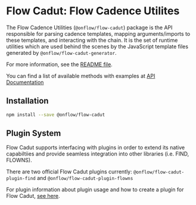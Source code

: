 # Flow Cadut: Flow Cadence Utilites

The Flow Cadence Utilities (`@onflow/flow-cadut`) package is the API responsible for parsing cadence templates, mapping arguments/imports to these templates, and interacting with the chain.  It is the set of runtime utilities which are used behind the scenes by the JavaScript template files generated by `@onflow/flow-cadut-generator`.

For more information, see the [README file](packages/flow-cadut/README.md).

You can find a list of available methods with examples at [API Documentation](/docs/api.md)

## Installation

```bash
npm install --save @onflow/flow-cadut
```

## Plugin System

Flow Cadut supports interfacing with plugins in order to extend its native capabiltiies and provide seamless integration into other libraries (i.e. FIND, FLOWNS).

There are two official Flow Cadut plugins currently: `@onflow/flow-cadut-plugin-find` and `@onflow/flow-cadut-plugin-flowns`

For plugin information about plugin usage and how to create a plugin for Flow Cadut, [see here](../../docs/plugins.md).